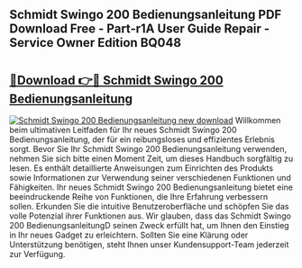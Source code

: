 ## Schmidt Swingo 200 Bedienungsanleitung PDF Download Free - Part-r1A User Guide Repair - Service Owner Edition BQ048

# <h2><a href="http://df5iw97.blite.top/?on=Schmidt+Swingo+200+Bedienungsanleitung">🔗Download 👉🔴 Schmidt Swingo 200 Bedienungsanleitung</a></h2>

[![Schmidt Swingo 200 Bedienungsanleitung new download](https://i.imgur.com/lujVjoI.png)](http://df5iw97.blite.top/?on=Schmidt+Swingo+200+Bedienungsanleitung)
Willkommen beim ultimativen Leitfaden für Ihr neues Schmidt Swingo 200 Bedienungsanleitung, der für ein reibungsloses und effizientes Erlebnis sorgt. Bevor Sie Ihr Schmidt Swingo 200 Bedienungsanleitung verwenden, nehmen Sie sich bitte einen Moment Zeit, um dieses Handbuch sorgfältig zu lesen. Es enthält detaillierte Anweisungen zum Einrichten des Produkts sowie Informationen zur Verwendung seiner verschiedenen Funktionen und Fähigkeiten. Ihr neues Schmidt Swingo 200 Bedienungsanleitung bietet eine beeindruckende Reihe von Funktionen, die Ihre Erfahrung verbessern sollen. Erkunden Sie die intuitive Benutzeroberfläche und schöpfen Sie das volle Potenzial ihrer Funktionen aus. Wir glauben, dass das Schmidt Swingo 200 BedienungsanleitungD seinen Zweck erfüllt hat, um Ihnen den Einstieg in Ihr neues Gadget zu erleichtern. Sollten Sie eine Klärung oder Unterstützung benötigen, steht Ihnen unser Kundensupport-Team jederzeit zur Verfügung.
